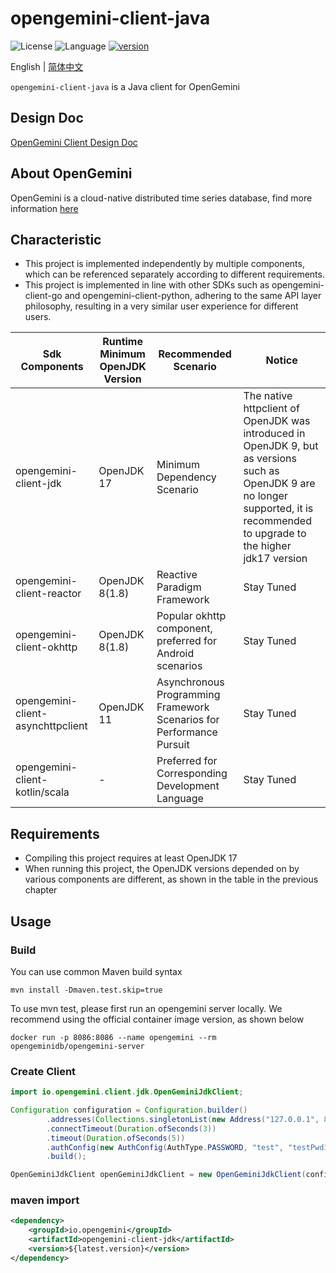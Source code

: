 # opengemini-client-java

![License](https://img.shields.io/badge/license-Apache2.0-green) ![Language](https://img.shields.io/badge/language-Java-blue.svg) [![version](https://img.shields.io/github/v/tag/opengemini/opengemini-client-java?label=release&color=blue)](https://github.com/opengemini/opengemini-client-java/releases)

English | [简体中文](README_CN.md)

`opengemini-client-java` is a Java client for OpenGemini

## Design Doc

[OpenGemini Client Design Doc](https://github.com/openGemini/openGemini.github.io/blob/main/src/guide/develop/client_design.md)

## About OpenGemini

OpenGemini is a cloud-native distributed time series database, find more information [here](https://github.com/openGemini/openGemini) 

## Characteristic

- This project is implemented independently by multiple components, which can be referenced separately according to different requirements.
- This project is implemented in line with other SDKs such as opengemini-client-go and opengemini-client-python, adhering to the same API layer philosophy, resulting in a very similar user experience for different users.

| Sdk Components                    | Runtime Minimum OpenJDK Version | Recommended Scenario                 | Notice                                                       |
| --------------------------------- | ------------------------------- | ------------------------------------ | ------------------------------------------------------------ |
| opengemini-client-jdk             | OpenJDK 17                      | Minimum Dependency Scenario          | The native httpclient of OpenJDK was introduced in OpenJDK 9, but as versions such as OpenJDK 9 are no longer supported, it is recommended to upgrade to the higher jdk17 version|
| opengemini-client-reactor         | OpenJDK 8(1.8)                  | Reactive Paradigm Framework          | Stay Tuned |
| opengemini-client-okhttp          | OpenJDK 8(1.8)                  | Popular okhttp component, preferred for Android scenarios            | Stay Tuned |
| opengemini-client-asynchttpclient | OpenJDK 11                      | Asynchronous Programming Framework Scenarios for Performance Pursuit | Stay Tuned |
| opengemini-client-kotlin/scala    | -                               | Preferred for Corresponding Development Language                     | Stay Tuned |


## Requirements

- Compiling this project requires at least OpenJDK 17
- When running this project, the OpenJDK versions depended on by various components are different, as shown in the table in the previous chapter

## Usage

### Build

You can use common Maven build syntax

```shell
mvn install -Dmaven.test.skip=true
```

To use mvn test, please first run an opengemini server locally. We recommend using the official container image version, as shown below

```
docker run -p 8086:8086 --name opengemini --rm opengeminidb/opengemini-server
```

### Create Client

```java
import io.opengemini.client.jdk.OpenGeminiJdkClient;

Configuration configuration = Configuration.builder()
        .addresses(Collections.singletonList(new Address("127.0.0.1", 8086)))
        .connectTimeout(Duration.ofSeconds(3))
        .timeout(Duration.ofSeconds(5))
        .authConfig(new AuthConfig(AuthType.PASSWORD, "test", "testPwd123@".toCharArray(), null))
        .build();

OpenGeminiJdkClient openGeminiJdkClient = new OpenGeminiJdkClient(configuration);
```

### maven import

```xml
<dependency>
    <groupId>io.opengemini</groupId>
    <artifactId>opengemini-client-jdk</artifactId>
    <version>${latest.version}</version>
</dependency>
```
